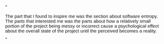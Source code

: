 "<p style='margin-top:0in;margin-right:0in;margin-bottom:8.0pt;margin-left:0in;line-height:107%;font-size:15px;font-family:"Calibri",sans-serif;'>The part that I found to inspire me was the section about software entropy. The parts that interested me was the parts about how a relatively small portion of the project being messy or incorrect cause a psychological effect about the overall state of the project until the perceived becomes a reality.</p>"

